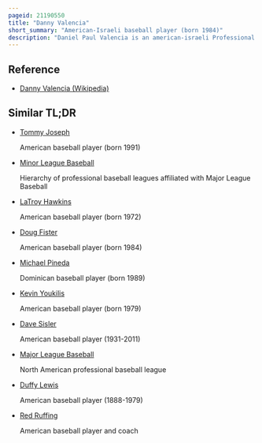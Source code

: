 ```yaml
---
pageid: 21190550
title: "Danny Valencia"
short_summary: "American-Israeli baseball player (born 1984)"
description: "Daniel Paul Valencia is an american-israeli Professional Baseball Player who currently plays for the Israel national Baseball Team. He has played in Major League Baseball for the Minnesota Twins, Boston Red Sox, Baltimore Orioles, Kansas City Royals, Toronto Blue Jays, Oakland Athletics, and Seattle Mariners."
---
```


## Reference

- [Danny Valencia (Wikipedia)](https://en.wikipedia.org/?curid=21190550)

## Similar TL;DR

- [Tommy Joseph](/tldr/en/tommy-joseph)

  American baseball player (born 1991)

- [Minor League Baseball](/tldr/en/minor-league-baseball)

  Hierarchy of professional baseball leagues affiliated with Major League Baseball

- [LaTroy Hawkins](/tldr/en/latroy-hawkins)

  American baseball player (born 1972)

- [Doug Fister](/tldr/en/doug-fister)

  American baseball player (born 1984)

- [Michael Pineda](/tldr/en/michael-pineda)

  Dominican baseball player (born 1989)

- [Kevin Youkilis](/tldr/en/kevin-youkilis)

  American baseball player (born 1979)

- [Dave Sisler](/tldr/en/dave-sisler)

  American baseball player (1931-2011)

- [Major League Baseball](/tldr/en/major-league-baseball)

  North American professional baseball league

- [Duffy Lewis](/tldr/en/duffy-lewis)

  American baseball player (1888-1979)

- [Red Ruffing](/tldr/en/red-ruffing)

  American baseball player and coach
